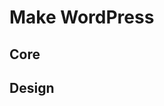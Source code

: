 # Make WordPress

## Core
<!-- CORE-LIST:START -->
<!-- CORE-LIST:END -->


## Design
<!-- DESIGN-LIST:START -->
<!-- DESIGN-LIST:END -->
